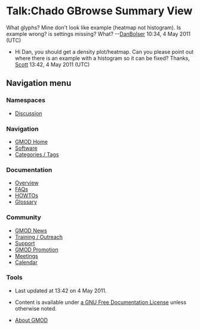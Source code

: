 



<span id="top"></span>




# <span dir="auto">Talk:Chado GBrowse Summary View</span>









What glyphs? Mine don't look like example (heatmap not histogram). Is
example wrong? is settings missing? What?
--[DanBolser](User%3ADanBolser "User%3ADanBolser") 10:34, 4 May 2011 (UTC)

- Hi Dan, you should get a density plot/heatmap. Can you please point
  out where there is an example with a histogram so it can be fixed?
  Thanks, [Scott](User%3AScott "User%3AScott") 13:42, 4 May 2011 (UTC)








## Navigation menu



### Namespaces


- <span id="ca-talk"><a href="Talk%3AChado_GBrowse_Summary_View" accesskey="t"
  title="Discussion about the content page [t]">Discussion</a></span>





### Navigation



- <span id="n-GMOD-Home">[GMOD Home](Main_Page)</span>
- <span id="n-Software">[Software](GMOD_Components)</span>
- <span id="n-Categories-.2F-Tags">[Categories /
  Tags](Categories)</span>




### Documentation



- <span id="n-Overview">[Overview](Overview)</span>
- <span id="n-FAQs">[FAQs](Category%3AFAQ)</span>
- <span id="n-HOWTOs">[HOWTOs](Category%3AHOWTO)</span>
- <span id="n-Glossary">[Glossary](Glossary)</span>




### Community



- <span id="n-GMOD-News">[GMOD News](GMOD_News)</span>
- <span id="n-Training-.2F-Outreach">[Training /
  Outreach](Training_and_Outreach)</span>
- <span id="n-Support">[Support](Support)</span>
- <span id="n-GMOD-Promotion">[GMOD Promotion](GMOD_Promotion)</span>
- <span id="n-Meetings">[Meetings](Meetings)</span>
- <span id="n-Calendar">[Calendar](Calendar)</span>




### Tools




- <span id="footer-info-lastmod">Last updated at 13:42 on 4 May
  2011.</span>
<!-- - <span id="footer-info-viewcount">4,719 page views.</span> -->
- <span id="footer-info-copyright">Content is available under
  <a href="http://www.gnu.org/licenses/fdl-1.3.html" class="external"
  rel="nofollow">a GNU Free Documentation License</a> unless otherwise
  noted.</span>

<!-- -->

- <span id="footer-places-about">[About
  GMOD](GMOD%3AAbout "GMOD%3AAbout")</span>

<!-- -->




